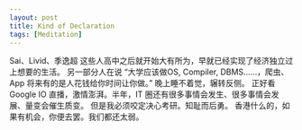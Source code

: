 ```yaml
---
layout: post
title: Kind of Declaration
tags: [Meditation]
---
```


Sai、Livid、季逸超 这些人高中之后就开始大有所为，早就已经实现了经济独立过上想要的生活。
另一部分人在说 “大学应该做OS, Compiler, DBMS……，爬虫、App 将来有的是人花钱给你时间让你做。”
晚上睡不着觉，辗转反侧。
正好看 Google IO 直播，激情澎湃。半年，IT 圈还有很多事情会发生、很多事情会发展、量变会催生质变。
但是我必须咬定决心考研。知耻而后勇。
香港什么的，如果有机会，你便去罢。我们都还太弱。

